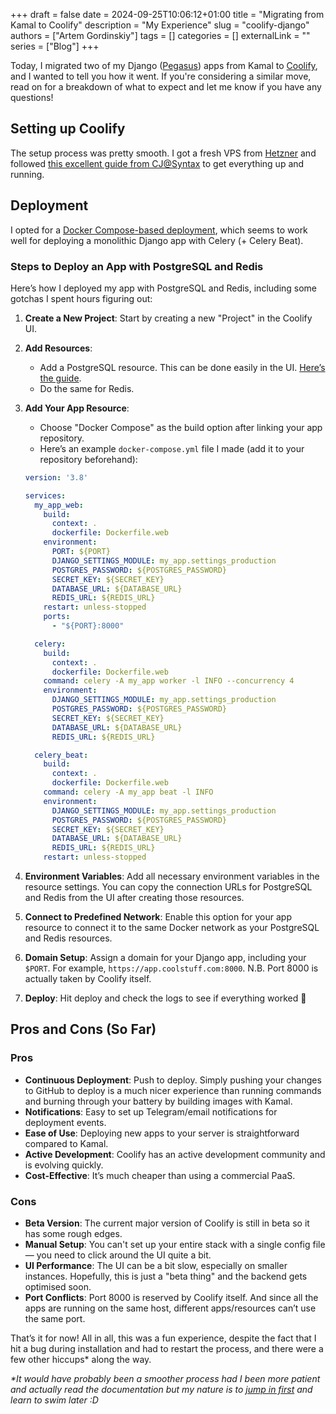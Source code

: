+++
draft = false 
date = 2024-09-25T10:06:12+01:00 
title = "Migrating from Kamal to Coolify"
description = "My Experience"
slug = "coolify-django"
authors = ["Artem Gordinskiy"]
tags = [] 
categories = []
externalLink = ""
series = ["Blog"]
+++

Today, I migrated two of my Django ([Pegasus](https://www.saaspegasus.com/?via=artem)) apps from Kamal to [Coolify](https://coolify.io/), and I wanted to tell you how it went. If you're considering a similar move, read on for a breakdown of what to expect and let me know if you have any questions!

## Setting up Coolify

The setup process was pretty smooth. I got a fresh VPS from [Hetzner](https://hetzner.cloud/?ref=yGcKl9KVNC1w) and followed [this excellent guide from CJ@Syntax](https://www.youtube.com/watch?v=taJlPG82Ucw) to get everything up and running.

## Deployment

I opted for a [Docker Compose-based deployment](https://coolify.io/docs/knowledge-base/docker/compose/), which seems to work well for deploying a monolithic Django app with Celery (+ Celery Beat).

### Steps to Deploy an App with PostgreSQL and Redis

Here’s how I deployed my app with PostgreSQL and Redis, including some gotchas I spent hours figuring out:

1. **Create a New Project**: Start by creating a new "Project" in the Coolify UI.
2. **Add Resources**:
    - Add a PostgreSQL resource. This can be done easily in the UI. [Here’s the guide](https://coolify.io/docs/databases/).
    - Do the same for Redis.
3. **Add Your App Resource**:
    - Choose "Docker Compose" as the build option after linking your app repository.
    - Here’s an example `docker-compose.yml` file I made (add it to your repository beforehand):  


    ```yaml
    version: '3.8'

    services:
      my_app_web:
        build:
          context: .
          dockerfile: Dockerfile.web
        environment:
          PORT: ${PORT}
          DJANGO_SETTINGS_MODULE: my_app.settings_production
          POSTGRES_PASSWORD: ${POSTGRES_PASSWORD}
          SECRET_KEY: ${SECRET_KEY}
          DATABASE_URL: ${DATABASE_URL}
          REDIS_URL: ${REDIS_URL}
        restart: unless-stopped
        ports:
          - "${PORT}:8000"

      celery:
        build:
          context: .
          dockerfile: Dockerfile.web
        command: celery -A my_app worker -l INFO --concurrency 4
        environment:
          DJANGO_SETTINGS_MODULE: my_app.settings_production
          POSTGRES_PASSWORD: ${POSTGRES_PASSWORD}
          SECRET_KEY: ${SECRET_KEY}
          DATABASE_URL: ${DATABASE_URL}
          REDIS_URL: ${REDIS_URL}

      celery_beat:
        build:
          context: .
          dockerfile: Dockerfile.web
        command: celery -A my_app beat -l INFO
        environment:
          DJANGO_SETTINGS_MODULE: my_app.settings_production
          POSTGRES_PASSWORD: ${POSTGRES_PASSWORD}
          SECRET_KEY: ${SECRET_KEY}
          DATABASE_URL: ${DATABASE_URL}
          REDIS_URL: ${REDIS_URL}
        restart: unless-stopped
    ```
4. **Environment Variables**: Add all necessary environment variables in the resource settings. You can copy the connection URLs for PostgreSQL and Redis from the UI after creating those resources.
5. **Connect to Predefined Network**: Enable this option for your app resource to connect it to the same Docker network as your PostgreSQL and Redis resources.
6. **Domain Setup**: Assign a domain for your Django app, including your `$PORT`. For example, `https://app.coolstuff.com:8000`. N.B. Port 8000 is actually taken by Coolify itself.
7. **Deploy**: Hit deploy and check the logs to see if everything worked 🤞

## Pros and Cons (So Far)

### Pros
- **Continuous Deployment**: Push to deploy. Simply pushing your changes to GitHub to deploy is a much nicer experience than running commands and burning through your battery by building images with Kamal.
- **Notifications**: Easy to set up Telegram/email notifications for deployment events.
- **Ease of Use**: Deploying new apps to your server is straightforward compared to Kamal.
- **Active Development**: Coolify has an active development community and is evolving quickly.
- **Cost-Effective**: It’s much cheaper than using a commercial PaaS.

### Cons
- **Beta Version**: The current major version of Coolify is still in beta so it has some rough edges.
- **Manual Setup**: You can't set up your entire stack with a single config file — you need to click around the UI quite a bit.
- **UI Performance**: The UI can be a bit slow, especially on smaller instances. Hopefully, this is just a "beta thing" and the backend gets optimised soon.
- **Port Conflicts**: Port 8000 is reserved by Coolify itself. And since all the apps are running on the same host, different apps/resources can’t use the same port.

That’s it for now! All in all, this was a fun experience, despite the fact that I hit a bug during installation and had to restart the process, and there were a few other hiccups* along the way. 

_*It would have probably been a smoother process had I been more patient and actually read the documentation but my nature is to [jump in first](https://www.youtube.com/watch?v=mLyOj_QD4a4) and learn to swim later :D_
